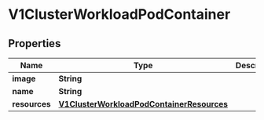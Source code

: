 # V1ClusterWorkloadPodContainer

## Properties
Name | Type | Description | Notes
------------ | ------------- | ------------- | -------------
**image** | **String** |  |  [optional]
**name** | **String** |  |  [optional]
**resources** | [**V1ClusterWorkloadPodContainerResources**](V1ClusterWorkloadPodContainerResources.md) |  |  [optional]
